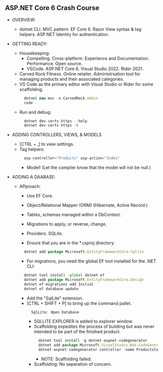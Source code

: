 ## ASP.NET Core 6 Crash Course

- OVERVIEW:
  - dotnet CLI. MVC pattern. EF Core 6. Razor View syntax & tag helpers. ASP.NET Identity for authentication.

- GETTING READY:
  - Housekeeping: 
    - Compelling: Cross-platform. Experience and Documentation. Performance. Open source.
    - VSCode. ASP.NET Core 6. Visual Studio 2022. Rider 2021.
  - Carved Rock Fitness. Online retailer. Administrsation tool for managing products and their associated categories.
  - VS Code as the primary editor with Visual Studio or Rider for some scaffolding.
    ```javascript
      dotnet new mvc -n CarvedRock.Admin
      code .
    ```
  - Run and debug:
    ```javascript
      dotnet dev-certs https --help
      dotnet dev-certs https -t
    ```

- ADDING CONTROLLERS, VIEWS, & MODELS
  - [CTRL + ,] to view settings.
  - Tag helpers:
    ```javascript
      asp-controller="Products" asp-action="Index"
    ```
    - Model! (Let the compiler know that the model will not be null.)

- ADDING A DAABASE:
  - APproach:
    - Use EF Core.
    - Object/Relational Mapper (ORM) (Hibernate, Active Record.)
    - Tables, schemas managed within a DbContext.
    - Migrations to apply, or reverse, change.
    - Providers. SQLite.

    - Ensure that you are in the *.csproj directory:
    ```javascript
      dotnet add package Microsoft.EntityFrameworkCore.Sqlite
    ```
    - For migrations, you need the global EF tool installed for the .NET CLI:
    ```javascript
      dotnet tool install -global dotnet-ef
      dotnet add package Microsoft.EntityFrameworkCore.Design
      dotnet ef migrations add Initial
      dotnet ef database update
    ```
    - Add the "SqlLite" extension.
    - [CTRL + SHIFT + P] to bring up the command pallet.
      ```javascript
        SqlLite: Open Database
      ```
      - SQLLITE EXPLORER is added to explorer window.
      - Scaffolding expedites the process of building but was never intended to be part of the finished product.
        ```javascript
          dotnet tool install -g dotnet-aspnet-codegenerator
          dotnet add package Microsoft.VisualStudio.Web.CodeGeneration.Design
          dotnet-aspnet-codegenerator controller -name ProductsControllerDb -namespace CarvedRock.Admin.Controllers -model CarvedRock.Admin.Entities.Product -dataContext CarvedRock.Admin.Contexts.ProductContext
        ```
        - NOTE: Scaffolding failed.
      - Scaffolding: No seperation of concern.